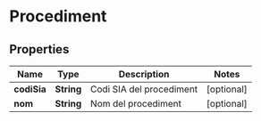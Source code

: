 # Procediment

## Properties
Name | Type | Description | Notes
------------ | ------------- | ------------- | -------------
**codiSia** | **String** | Codi SIA del procediment |  [optional]
**nom** | **String** | Nom del procediment |  [optional]
